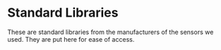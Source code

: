 # Standard Libraries

These are standard libraries from the manufacturers of the sensors we used. They are put here for ease of access.
